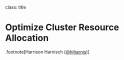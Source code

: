 
class: title

# Optimize Cluster Resource Allocation

.footnote[Harrison Harnisch ([@hjharnis](https://twitter.com/hjharnis))]
